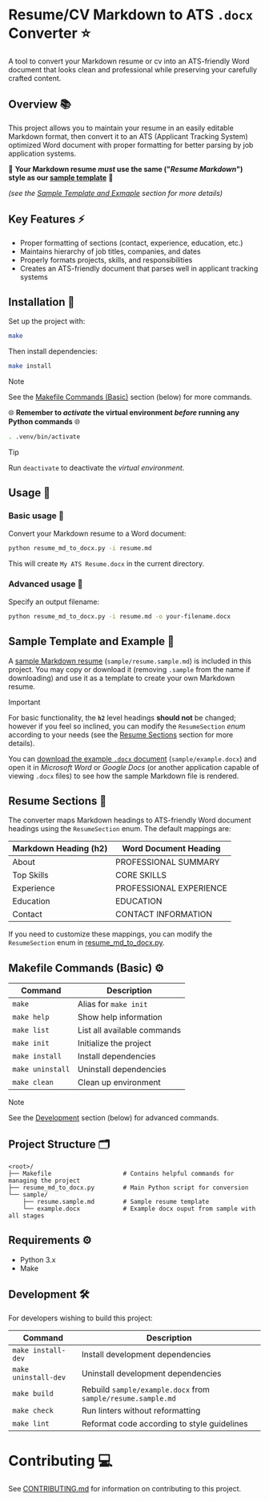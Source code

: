 # Resume/CV Markdown to ATS `.docx` Converter ⭐

A tool to convert your Markdown resume or cv into an ATS-friendly Word document that looks clean and professional while preserving your carefully crafted content.

## Overview 📚

This project allows you to maintain your resume in an easily editable Markdown format, then convert it to an ATS (Applicant Tracking System) optimized Word document with proper formatting for better parsing by job application systems.

🎨 **Your Markdown resume *must* use the same ("*Resume Markdown*") style as our [sample template](./sample/resume.sample.md)** 🎨

*(see the [Sample Template and Exmaple](#sample-template-and-example-) section for more details)*

## Key Features ⚡️

- Proper formatting of sections (contact, experience, education, etc.)
- Maintains hierarchy of job titles, companies, and dates
- Properly formats projects, skills, and responsibilities
- Creates an ATS-friendly document that parses well in applicant tracking systems

## Installation 📀

Set up the project with:

```bash
make
```

Then install dependencies:

```bash
make install
```

> [!NOTE]
> See the [Makefile Commands (Basic)](#makefile-commands-basic-%EF%B8%8F) section (below) for more commands.

🌐 **Remember to *activate* the virtual environment *before* running any Python commands** 🌐

```bash
. .venv/bin/activate
```

> [!tip]
> Run `deactivate` to deactivate the *virtual environment*.

## Usage 👾

### Basic usage 🐍

Convert your Markdown resume to a Word document:

```bash
python resume_md_to_docx.py -i resume.md
```

This will create `My ATS Resume.docx` in the current directory.

### Advanced usage 🐍

Specify an output filename:

```bash
python resume_md_to_docx.py -i resume.md -o your-filename.docx
```

## Sample Template and Example 🤖

A [sample Markdown resume](./sample/resume.sample.md) (`sample/resume.sample.md`) is included in this project. You may copy or download it (removing `.sample` from the name if downloading) and use it as a template to create your own Markdown resume.

> [!IMPORTANT]
> For basic functionality, the **`h2`** level headings **should not** be changed; however if you feel so inclined, you can modify the `ResumeSection` *enum* according to your needs (see the [Resume Sections](#resume-sections-) section for more details).

You can [download the example `.docx` document](./sample/example.docx) (`sample/example.docx`) and open it in *Microsoft Word* or *Google Docs* (or another application capable of viewing `.docx` files) to see how the sample Markdown file is rendered.

## Resume Sections 🚀

The converter maps Markdown headings to ATS-friendly Word document headings using the `ResumeSection` enum. The default mappings are:

| Markdown Heading (h2) | Word Document Heading |
|----------------------|----------------------|
| About | PROFESSIONAL SUMMARY |
| Top Skills | CORE SKILLS |
| Experience | PROFESSIONAL EXPERIENCE |
| Education | EDUCATION |
| Contact | CONTACT INFORMATION |

If you need to customize these mappings, you can modify the `ResumeSection` enum in [resume_md_to_docx.py](./resume_md_to_docx.py).

## Makefile Commands (Basic) ⚙️

| Command | Description |
|---------|-------------|
| `make` | Alias for `make init` |
| `make help` | Show help information |
| `make list` | List all available commands |
| `make init` | Initialize the project |
| `make install` | Install dependencies |
| `make uninstall` | Uninstall dependencies |
| `make clean` | Clean up environment |

> [!NOTE]
> See the [Development](#development-) section (below) for advanced commands.

## Project Structure 🗂️

```
<root>/
├── Makefile                    # Contains helpful commands for managing the project
├── resume_md_to_docx.py        # Main Python script for conversion
└── sample/
    ├── resume.sample.md        # Sample resume template
    └── example.docx            # Example docx ouput from sample with all stages
```

## Requirements ⚙️

- Python 3.x
- Make

## Development 🛠

For developers wishing to build this project:

| Command | Description |
|---------|-------------|
| `make install-dev` | Install development dependencies |
| `make uninstall-dev` | Uninstall development dependencies |
| `make build` | Rebuild `sample/example.docx` from `sample/resume.sample.md` |
| `make check` | Run linters without reformatting |
| `make lint` | Reformat code according to style guidelines |

# Contributing 💻

See [CONTRIBUTING.md](CONTRIBUTING.md) for information on contributing to this project.
